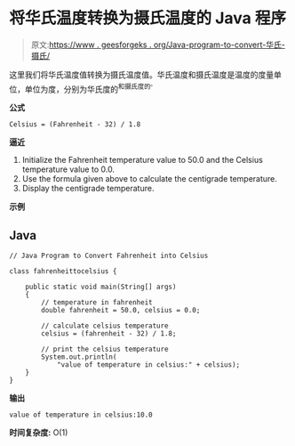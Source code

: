 # 将华氏温度转换为摄氏温度的 Java 程序

> 原文:[https://www . geesforgeks . org/Java-program-to-convert-华氏-摄氏/](https://www.geeksforgeeks.org/java-program-to-convert-fahrenheit-into-celsius/)

这里我们将华氏温度值转换为摄氏温度值。华氏温度和摄氏温度是温度的度量单位，单位为度，分别为华氏度的<sup>和摄氏度的<sup>。</sup></sup>

**公式**

```
Celsius = (Fahrenheit - 32) / 1.8
```

**逼近**

1.  Initialize the Fahrenheit temperature value to 50.0 and the Celsius temperature value to 0.0.
2.  Use the formula given above to calculate the centigrade temperature.
3.  Display the centigrade temperature.

**示例**

## Java

```
// Java Program to Convert Fahrenheit into Celsius

class fahrenheittocelsius {

    public static void main(String[] args)
    {
        // temperature in fahrenheit
        double fahrenheit = 50.0, celsius = 0.0;

        // calculate celsius temperature
        celsius = (fahrenheit - 32) / 1.8;

        // print the celsius temperature
        System.out.println(
            "value of temperature in celsius:" + celsius);
    }
}
```

**输出**

```
value of temperature in celsius:10.0

```

**时间复杂度:** O(1)
